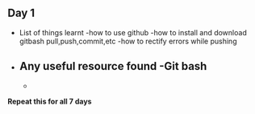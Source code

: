 ## Day 1
- List of things learnt
    -how to use github 
    -how to install and download gitbash pull,push,commit,etc
    -how to rectify errors while pushing

- Any useful resource found
    -Git bash
    -
    -

**Repeat this for all 7 days**